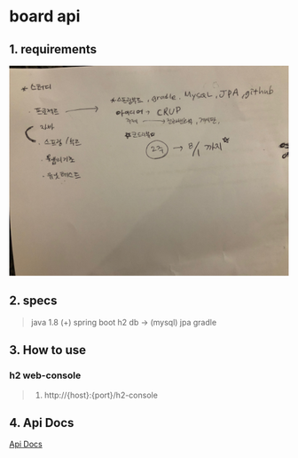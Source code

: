 # board api

## 1. requirements
![requirements](requirements.jpeg)

## 2. specs
> java 1.8 (+)
> spring boot
> h2 db -> (mysql)
> jpa
> gradle

## 3. How to use 
### h2 web-console
> 1. http://{host}:{port}/h2-console

## 4. Api Docs
[Api Docs](https://github.com/ar-my/GrowingBoard/wiki/API-Docs)